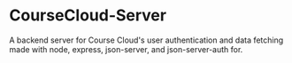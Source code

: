# CourseCloud-Server
A backend server for Course Cloud's user authentication and data fetching made with node, express, json-server, and json-server-auth for.
